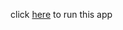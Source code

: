 click <a href='https://noolie.github.io/noolie.github.io-test-task-01-part-2/'>here</a> to run this app
